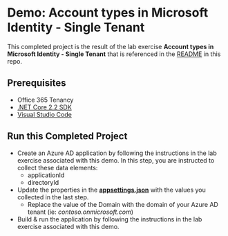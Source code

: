 # Demo: Account types in Microsoft Identity - Single Tenant

This completed project is the result of the lab exercise **Account types in Microsoft Identity - Single Tenant** that is referenced in the [README](../../) in this repo.

## Prerequisites

- Office 365 Tenancy
- [.NET Core 2.2 SDK](https://dotnet.microsoft.com/download)
- [Visual Studio Code](https://code.visualstudio.com/)

## Run this Completed Project

- Create an Azure AD application by following the instructions in the lab exercise associated with this demo. In this step, you are instructed to collect these data elements:
  - applicationId
  - directoryId
- Update the properties in the **[appsettings.json](appsettings.json)** with the values you collected in the last step.
  - Replace the value of the Domain with the domain of your Azure AD tenant (ie: *contoso.onmicrosoft.com*)
- Build & run the application by following the instructions in the lab exercise associated with this demo.
